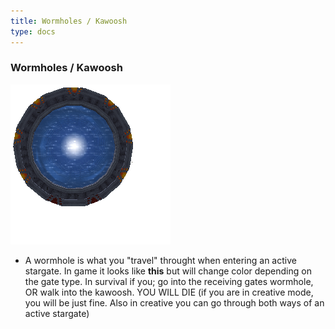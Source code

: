 ```yaml
---
title: Wormholes / Kawoosh
type: docs
---
```




### Wormholes / Kawoosh

![wormhole](images/wormhole.png)

- A wormhole is what you "travel" throught when entering an active stargate. In game it looks like **this** but will change color depending on the gate type. In survival if you; go into the receiving gates wormhole, OR walk into the kawoosh. YOU WILL DIE (if you are in creative mode, you will be just fine. Also in creative you can go through both ways of an active stargate)


